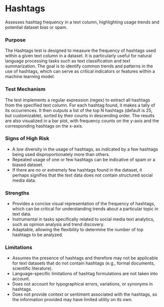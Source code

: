 # Hashtags

Assesses hashtag frequency in a text column, highlighting usage trends and potential dataset bias or spam.

### Purpose

The Hashtags test is designed to measure the frequency of hashtags used within a given text column in a dataset. It
is particularly useful for natural language processing tasks such as text classification and text summarization.
The goal is to identify common trends and patterns in the use of hashtags, which can serve as critical indicators
or features within a machine learning model.

### Test Mechanism

The test implements a regular expression (regex) to extract all hashtags from the specified text column. For each
hashtag found, it makes a tally of its occurrences. It then outputs a list of the top N hashtags (default is 25,
but customizable), sorted by their counts in descending order. The results are also visualized in a bar plot, with
frequency counts on the y-axis and the corresponding hashtags on the x-axis.

### Signs of High Risk

- A low diversity in the usage of hashtags, as indicated by a few hashtags being used disproportionately more than
others.
- Repeated usage of one or few hashtags can be indicative of spam or a biased dataset.
- If there are no or extremely few hashtags found in the dataset, it perhaps signifies that the text data does not
contain structured social media data.

### Strengths

- Provides a concise visual representation of the frequency of hashtags, which can be critical for understanding
trends about a particular topic in text data.
- Instrumental in tasks specifically related to social media text analytics, such as opinion analysis and trend
discovery.
- Adaptable, allowing the flexibility to determine the number of top hashtags to be analyzed.

### Limitations

- Assumes the presence of hashtags and therefore may not be applicable for text datasets that do not contain
hashtags (e.g., formal documents, scientific literature).
- Language-specific limitations of hashtag formulations are not taken into account.
- Does not account for typographical errors, variations, or synonyms in hashtags.
- Does not provide context or sentiment associated with the hashtags, so the information provided may have limited
utility on its own.